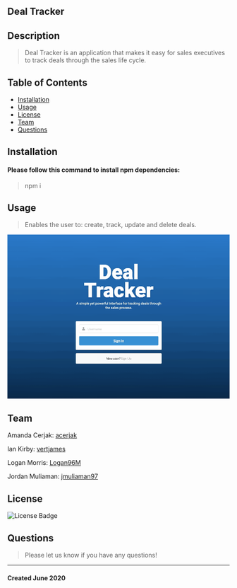 ## Deal Tracker
## Description
> Deal Tracker is an application that makes it easy for sales executives to track deals through the sales life cycle.
## Table of Contents
* [Installation](#installation)
* [Usage](#usage)
* [License](#license)
* [Team](#team)
* [Questions](#questions)

## Installation
#### Please follow this command to install npm dependencies:
> npm i
## Usage
> Enables the user to: create, track, update and delete deals.

![Deal Tracker Demo](./public/assets/img/Deal-Tracker-Demo.gif)

## Team
Amanda Cerjak: [acerjak](https://api.github.com/users/acerjak "GitHub Profile")

Ian Kirby: [vertjames](https://github.com/vertjames "GitHub Profile")

Logan Morris: [Logan96M](https://github.com/Logan96M "GitHub Profile")

Jordan Muliaman: [jmuliaman97](https://github.com/jmuliaman97 "GitHub Profile")

## License
<img src='https://img.shields.io/badge/License-MIT-blue' alt='License Badge'>

## Questions
> Please let us know if you have any questions!

***
#### Created June 2020